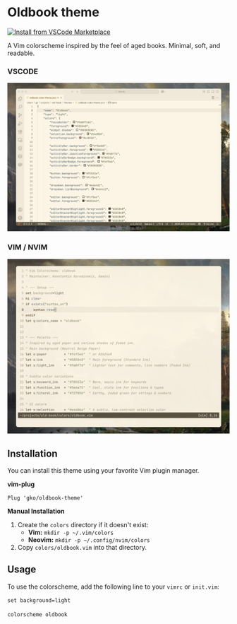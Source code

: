 # Oldbook theme

[![Install from VSCode Marketplace](https://img.shields.io/badge/Install%20from-VSCode%20Marketplace-9a8f7d?logo=visualstudiocode&style=for-the-badge&logoColor=white)](https://marketplace.visualstudio.com/items?itemName=konstantin.oldbook-theme)

A Vim colorscheme inspired by the feel of aged books. Minimal, soft, and readable.

### VSCODE

![vscode](/screenshot-vscode.jpg)

### VIM / NVIM
![vim](/screenshot.jpg)

## Installation

You can install this theme using your favorite Vim plugin manager.

**vim-plug**

```vim
Plug 'gko/oldbook-theme'
```

**Manual Installation**

1.  Create the `colors` directory if it doesn't exist:
      * **Vim:** `mkdir -p ~/.vim/colors`
      * **Neovim:** `mkdir -p ~/.config/nvim/colors`
2.  Copy `colors/oldbook.vim` into that directory.

## Usage

To use the colorscheme, add the following line to your `vimrc` or `init.vim`:

```vim
set background=light

colorscheme oldbook
```
